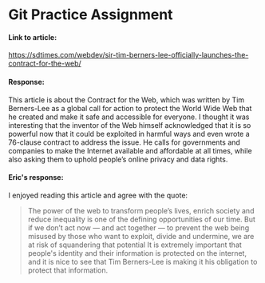 # Git Practice Assignment

#### Link to article:
https://sdtimes.com/webdev/sir-tim-berners-lee-officially-launches-the-contract-for-the-web/

#### Response:
This article is about the Contract for the Web, which was written by Tim Berners-Lee as a global call for action to protect the World Wide Web that he created and make it safe and accessible for everyone. I thought it was interesting that the inventor of the Web himself acknowledged that it is so powerful now that it could be exploited in harmful ways and even wrote a 76-clause contract to address the issue. He calls for governments and companies to make the Internet available and affordable at all times, while also asking them to uphold people’s online privacy and data rights.

#### Eric's response:
I enjoyed reading this article and agree with the quote:
>The power of the web to transform people’s lives, enrich society and reduce inequality is one of the defining opportunities of our time. But if we don’t act now — and act together — to prevent the web being misused by those who want to exploit, divide and undermine, we are at risk of squandering that potential
It is extremely important that people's identity and their information is protected on the internet, and it is nice to see that Tim Berners-Lee is making it his obligation to protect that information.

